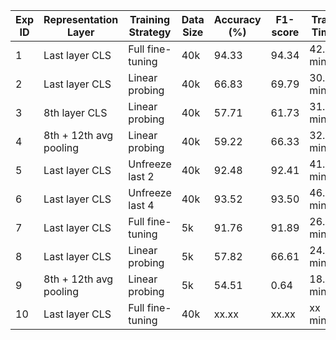 | Exp ID | Representation Layer   | Training Strategy    | Data Size | Accuracy (%) | F1-score | Train Time | # Params Updated |
|--------|------------------------|----------------------|-----------|--------------|----------|------------|------------------|
| 1      | Last layer CLS         | Full fine-tuning     | 40k       | 94.33        | 94.34    | 42.12 mins    | 109,483,778   |
| 2      | Last layer CLS         | Linear probing       | 40k       | 66.83        | 69.79    | 30.12 mins    | 1538          |
| 3      | 8th layer CLS          | Linear probing       | 40k       | 57.71        | 61.73    | 31.98 mins    | 1538          |
| 4      | 8th + 12th avg pooling | Linear probing       | 40k       | 59.22        | 66.33    | 32.73 mins    | 1538          |
| 5      | Last layer CLS         | Unfreeze last 2      | 40k       | 92.48        | 92.41    | 41.48 mins    | 14,177,282    |
| 6      | Last layer CLS         | Unfreeze last 4      | 40k       | 93.52        | 93.50    | 46.60 mins    | 28,353,026    |
| 7      | Last layer CLS         | Full fine-tuning     | 5k        | 91.76        | 91.89    | 26.08 mins    | 109,483,778   |
| 8      | Last layer CLS         | Linear probing       | 5k        | 57.82        | 66.61    | 24.65 mins    | 1538          |
| 9      | 8th + 12th avg pooling | Linear probing       | 5k        | 54.51        | 0.64     | 18.05 mins    | 1538 M        |
| 10     | Last layer CLS         | Full fine-tuning     | 40k       | xx.xx        | xx.xx    | xx mins    | xx M             |